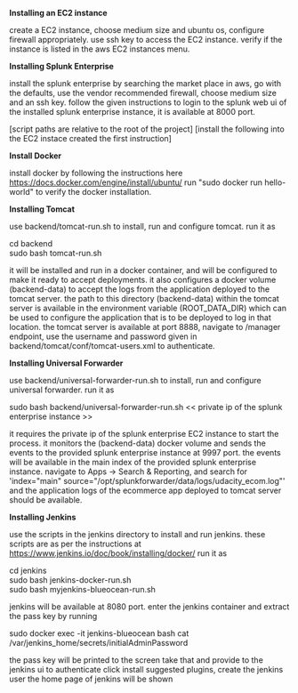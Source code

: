 **Installing an EC2 instance**

create a EC2 instance, choose medium size and ubuntu os, configure firewall appropriately.
use ssh key to access the EC2 instance.
verify if the instance is listed in the aws EC2 instances menu.

**Installing Splunk Enterprise**

install the splunk enterprise by searching the market place in aws, go with the defaults, use the vendor recommended firewall, choose medium size and an ssh key.
follow the given instructions to login to the splunk web ui of the installed splunk enterprise instance, it is available at 8000 port.

[script paths are relative to the root of the project]
[install the following into the EC2 instace created the first instruction]

**Install Docker**

install docker by following the instructions here https://docs.docker.com/engine/install/ubuntu/
run "sudo docker run hello-world" to verify the docker installation.

**Installing Tomcat**

use backend/tomcat-run.sh to install, run and configure tomcat.
run it as

cd backend \
sudo bash tomcat-run.sh

it will be installed and run in a docker container,
and will be configured to make it ready to accept deployments.
it also configures a docker volume (backend-data) to accept the logs from the application deployed to the tomcat server.
the path to this directory (backend-data) within the tomcat server is available in the environment variable (ROOT\_DATA\_DIR) which can be used to configure the application that is to be deployed to log in that location.
the tomcat server is available at port 8888, navigate to /manager endpoint, use the username and password given in backend/tomcat/conf/tomcat-users.xml to authenticate.

**Installing Universal Forwarder**

use backend/universal-forwarder-run.sh to install, run and configure universal forwarder.
run it as

sudo bash backend/universal-forwarder-run.sh << private ip of the splunk enterprise instance >>

it requires the private ip of the splunk enterprise EC2 instance to start the process.
it monitors the (backend-data) docker volume and sends the events to the provided splunk enterprise instance at 9997 port.
the events will be available in the main index of the provided splunk enterprise instance.
navigate to Apps -> Search & Reporting, and search for 'index="main" source="/opt/splunkforwarder/data/logs/udacity\_ecom.log"' and the application logs of the ecommerce app deployed to tomcat server should be available.

**Installing Jenkins**

use the scripts in the jenkins directory to install and run jenkins.
these scripts are as per the instructions at https://www.jenkins.io/doc/book/installing/docker/
run it as

cd jenkins \
sudo bash jenkins-docker-run.sh \
sudo bash myjenkins-blueocean-run.sh

jenkins will be available at 8080 port.
enter the jenkins container and extract the pass key by running

sudo docker exec -it jenkins-blueocean bash
cat /var/jenkins\_home/secrets/initialAdminPassword

the pass key will be printed to the screen take that and provide to the jenkins ui to authenticate
click install suggested plugins, create the jenkins user
the home page of jenkins will be shown
